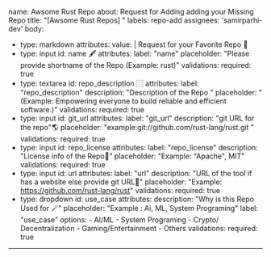 name: Awsome Rust Repo
about: Request for Adding adding your Missing Repo
title: "[Awsome Rust Repos] "
labels: repo-add
assignees: 'samirparhi-dev'
body:
  - type: markdown
    attributes:
      value: |
        Request for your Favorite Repo 🧪
  - type: input
    id: name 🖋️
    attributes:
      label: "name"
      placeholder: "Please provide shortname of the Repo (Example: rust)"
    validations:
      required: true
  - type: textarea
    id: repo_description ⿳
    attributes:
      label: "repo_description"
      description: "Description of the Repo "
      placeholder: "(Example: Empowering everyone to build reliable and efficient software.)"
    validations:
      required: true
  - type: input
    id: git_url
    attributes:
      label: "git_url"
      description: "git URL for the repo"🌎
      placeholder: "example:git://github.com/rust-lang/rust.git "
    validations:
      required: true
  - type: input
    id: repo_license
    attributes:
      label: "repo_license"
      description: "License info of the Repo📄"
      placeholder: "Example: "Apache", MIT"
    validations:
      required: true
  - type: input
    id: url
    attributes:
      label: "url"
      description: "URL of the tool if has a website else provide git URL🤗"
      placeholder: "Example: https://github.com/rust-lang/rust"
    validations:
      required: true
  - type: dropdown
    id: use_case
    attributes:
      description: "Why is this Repo Used for 🪄"
      placeholder: "Example : Ai, ML, System Programing"
      label: "use_case"
      options:
        - AI/ML
        - System Programing
        - Crypto/ Decentralization
        - Gaming/Entertainment
        - Others
    validations:
      required: true
---

